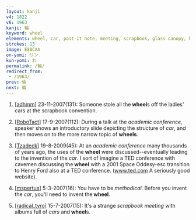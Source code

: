 ```yaml
---
layout: kanji
v4: 1822
v6: 1963
kanji: 輪
keyword: wheel
elements: wheel, car, post-it note, meeting, scrapbook, glass canopy, hood, flowers
strokes: 15
image: E8BCAA
on-yomi: リン
kun-yomi: わ
permalink: /輪/
redirect_from:
 - /1963/
prev: 倫
next: 偏
---
```


1) [<a href="http://kanji.koohii.com/profile/adhmm">adhmm</a>] 23-11-2007(131): Someone stole all the<strong> wheel</strong>s off the ladies&#039; cars at the scrapbook convention.

2) [<a href="http://kanji.koohii.com/profile/RoboTact">RoboTact</a>] 17-9-2007(112): During a talk at the <em>academic conference</em>, speaker shows an introductory slide depicting the structure of <em>car</em>, and then moves on to the more narrow topic of <strong>wheels</strong>.

3) [<a href="http://kanji.koohii.com/profile/Tzadeck">Tzadeck</a>] 19-8-2009(45): At an <em>academic conference</em> many thousands of years ago, the uses of the<strong> wheel</strong> were discussed--eventually leading to the invention of the <em>car</em>. I sort of imagine a TED conference with cavemen discussing the<strong> wheel</strong> with a 2001 Space Oddesy-esc transition to Henry Ford also at a TED conference. (www.ted.com A seriously good website).

4) [<a href="http://kanji.koohii.com/profile/mspertus">mspertus</a>] 5-3-2007(16): You have to be <em>methodical</em>. Before you invent the <em>car</em>, you&#039;ll need to invent the<strong> wheel</strong>.

5) [<a href="http://kanji.koohii.com/profile/radical_tyro">radical_tyro</a>] 15-7-2007(15): It&#039;s a strange <em>scrapbook</em> <em>meeting</em> with albums full of <em>cars</em> and<strong> wheel</strong>s.

